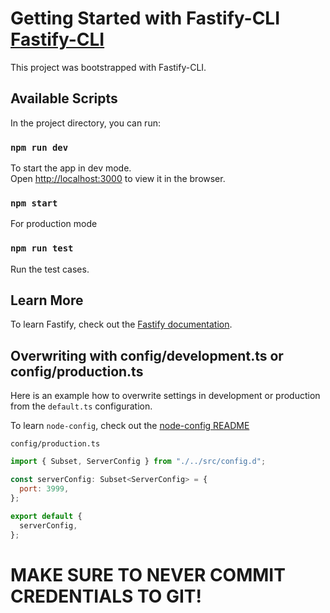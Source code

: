 # Getting Started with Fastify-CLI [Fastify-CLI](https://www.npmjs.com/package/fastify-cli)

This project was bootstrapped with Fastify-CLI.

## Available Scripts

In the project directory, you can run:

### `npm run dev`

To start the app in dev mode.\
Open [http://localhost:3000](http://localhost:3000) to view it in the browser.

### `npm start`

For production mode

### `npm run test`

Run the test cases.

## Learn More

To learn Fastify, check out the [Fastify documentation](https://www.fastify.io/docs/latest/).

## Overwriting with config/development.ts or config/production.ts

Here is an example how to overwrite settings in development or production from the `default.ts` configuration.

To learn `node-config`, check out the [node-config README](https://www.npmjs.com/package/config)

`config/production.ts`

```javascript
import { Subset, ServerConfig } from "./../src/config.d";

const serverConfig: Subset<ServerConfig> = {
  port: 3999,
};

export default {
  serverConfig,
};
```

# **MAKE SURE TO NEVER COMMIT CREDENTIALS TO GIT!**
